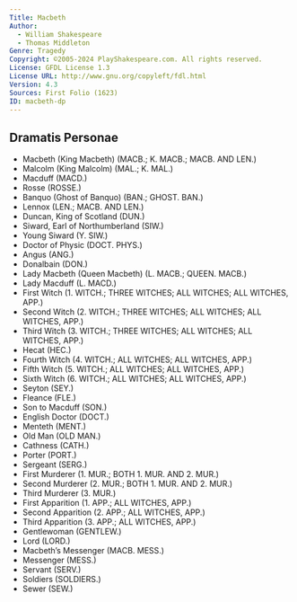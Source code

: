 ```yaml
---
Title: Macbeth
Author: 
  - William Shakespeare
  - Thomas Middleton
Genre: Tragedy
Copyright: ©2005-2024 PlayShakespeare.com. All rights reserved.
License: GFDL License 1.3
License URL: http://www.gnu.org/copyleft/fdl.html
Version: 4.3
Sources: First Folio (1623)
ID: macbeth-dp
---
```


## Dramatis Personae


- Macbeth (King Macbeth) (MACB.; K. MACB.; MACB. AND LEN.)
- Malcolm (King Malcolm) (MAL.; K. MAL.)
- Macduff (MACD.)
- Rosse (ROSSE.)
- Banquo (Ghost of Banquo) (BAN.; GHOST. BAN.)
- Lennox (LEN.; MACB. AND LEN.)
- Duncan, King of Scotland (DUN.)
- Siward, Earl of Northumberland (SIW.)
- Young Siward (Y. SIW.)
- Doctor of Physic (DOCT. PHYS.)
- Angus (ANG.)
- Donalbain (DON.)
- Lady Macbeth (Queen Macbeth) (L. MACB.; QUEEN. MACB.)
- Lady Macduff (L. MACD.)
- First Witch (1. WITCH.; THREE WITCHES; ALL WITCHES; ALL WITCHES, APP.)
- Second Witch (2. WITCH.; THREE WITCHES; ALL WITCHES; ALL WITCHES, APP.)
- Third Witch (3. WITCH.; THREE WITCHES; ALL WITCHES; ALL WITCHES, APP.)
- Hecat (HEC.)
- Fourth Witch (4. WITCH.; ALL WITCHES; ALL WITCHES, APP.)
- Fifth Witch (5. WITCH.; ALL WITCHES; ALL WITCHES, APP.)
- Sixth Witch (6. WITCH.; ALL WITCHES; ALL WITCHES, APP.)
- Seyton (SEY.)
- Fleance (FLE.)
- Son to Macduff (SON.)
- English Doctor (DOCT.)
- Menteth (MENT.)
- Old Man (OLD MAN.)
- Cathness (CATH.)
- Porter (PORT.)
- Sergeant (SERG.)
- First Murderer (1. MUR.; BOTH 1. MUR. AND 2. MUR.)
- Second Murderer (2. MUR.; BOTH 1. MUR. AND 2. MUR.)
- Third Murderer (3. MUR.)
- First Apparition (1. APP.; ALL WITCHES, APP.)
- Second Apparition (2. APP.; ALL WITCHES, APP.)
- Third Apparition (3. APP.; ALL WITCHES, APP.)
- Gentlewoman (GENTLEW.)
- Lord (LORD.)
- Macbeth’s Messenger (MACB. MESS.)
- Messenger (MESS.)
- Servant (SERV.)
- Soldiers (SOLDIERS.)
- Sewer (SEW.)
